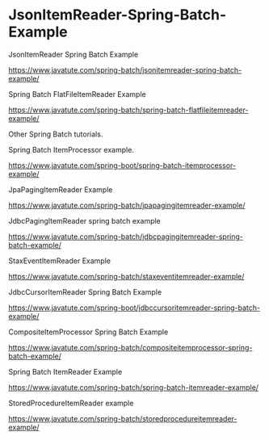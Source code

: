 # JsonItemReader-Spring-Batch-Example
JsonItemReader Spring Batch Example

https://www.javatute.com/spring-batch/jsonitemreader-spring-batch-example/

Spring Batch FlatFileItemReader Example

https://www.javatute.com/spring-batch/spring-batch-flatfileitemreader-example/

Other Spring Batch tutorials.

Spring Batch ItemProcessor example.

https://www.javatute.com/spring-boot/spring-batch-itemprocessor-example/

JpaPagingItemReader Example

https://www.javatute.com/spring-batch/jpapagingitemreader-example/

JdbcPagingItemReader spring batch example

https://www.javatute.com/spring-batch/jdbcpagingitemreader-spring-batch-example/

StaxEventItemReader Example

https://www.javatute.com/spring-batch/staxeventitemreader-example/


JdbcCursorItemReader Spring Batch Example

https://www.javatute.com/spring-boot/jdbccursoritemreader-spring-batch-example/

CompositeItemProcessor Spring Batch Example

https://www.javatute.com/spring-batch/compositeitemprocessor-spring-batch-example/

Spring Batch ItemReader Example

https://www.javatute.com/spring-batch/spring-batch-itemreader-example/

StoredProcedureItemReader example

https://www.javatute.com/spring-batch/storedprocedureitemreader-example/
